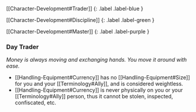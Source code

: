 
[[Character-Development#Trader]]
{: .label .label-blue }

[[Character-Development#Discipline]]
{: .label .label-green }

[[Character-Development#Master]]
{: .label .label-purple }
### Day Trader
*Money is always moving and exchanging hands. You move it around with ease.*
* [[Handling-Equipment#Currency]] has no [[Handling-Equipment#Size]] for you and your [[Terminology#Ally]], and is considered weightless.
* [[Handling-Equipment#Currency]] is never physically on you or your [[Terminology#Ally]] person, thus it cannot be stolen, inspected, confiscated, etc.